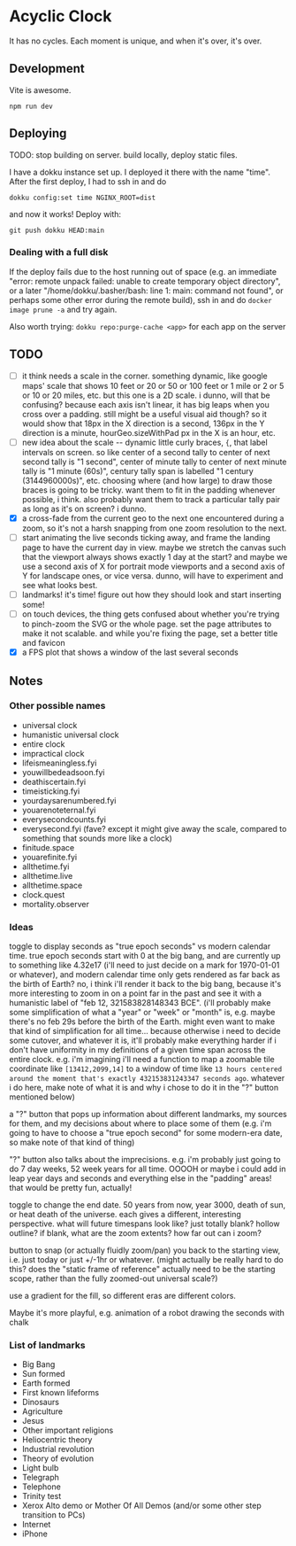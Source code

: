 # Acyclic Clock

It has no cycles. Each moment is unique, and when it's over, it's over.

## Development

Vite is awesome.

```
npm run dev
```

## Deploying

TODO: stop building on server. build locally, deploy static files.

I have a dokku instance set up. I deployed it there with the name "time". After
the first deploy, I had to ssh in and do

```
dokku config:set time NGINX_ROOT=dist
```

and now it works! Deploy with:

```
git push dokku HEAD:main
```

### Dealing with a full disk

If the deploy fails due to the host running out of space (e.g. an immediate "error: remote unpack failed: unable to create temporary object directory", or a later "/home/dokku/.basher/bash: line 1: main: command not found", or perhaps some other error during the remote build), ssh in and do `docker image prune -a` and try again.

Also worth trying: `dokku repo:purge-cache <app>` for each app on the server

## TODO

- [ ] it think needs a scale in the corner. something dynamic, like google maps' scale that shows 10 feet or 20 or 50 or 100 feet or 1 mile or 2 or 5 or 10 or 20 miles, etc. but this one is a 2D scale. i dunno, will that be confusing? because each axis isn't linear, it has big leaps when you cross over a padding. still might be a useful visual aid though? so it would show that 18px in the X direction is a second, 136px in the Y direction is a minute, hourGeo.sizeWithPad px in the X is an hour, etc.
- [ ] new idea about the scale -- dynamic little curly braces, `{`, that label intervals on screen. so like center of a second tally to center of next second tally is "1 second", center of minute tally to center of next minute tally is "1 minute (60s)", century tally span is labelled "1 century (3144960000s)", etc. choosing where (and how large) to draw those braces is going to be tricky. want them to fit in the padding whenever possible, i think. also probably want them to track a particular tally pair as long as it's on screen? i dunno.
- [x] a cross-fade from the current geo to the next one encountered during a zoom, so it's not a harsh snapping from one zoom resolution to the next.
- [ ] start animating the live seconds ticking away, and frame the landing page to have the current day in view. maybe we stretch the canvas such that the viewport always shows exactly 1 day at the start? and maybe we use a second axis of X for portrait mode viewports and a second axis of Y for landscape ones, or vice versa. dunno, will have to experiment and see what looks best.
- [ ] landmarks! it's time! figure out how they should look and start inserting some!
- [ ] on touch devices, the thing gets confused about whether you're trying to pinch-zoom the SVG or the whole page. set the page attributes to make it not scalable. and while you're fixing the page, set a better title and favicon
- [x] a FPS plot that shows a window of the last several seconds

## Notes

### Other possible names

- universal clock
- humanistic universal clock
- entire clock
- impractical clock
- lifeismeaningless.fyi
- youwillbedeadsoon.fyi
- deathiscertain.fyi
- timeisticking.fyi
- yourdaysarenumbered.fyi
- youarenoteternal.fyi
- everysecondcounts.fyi
- everysecond.fyi (fave? except it might give away the scale, compared to something that sounds more like a clock)
- finitude.space
- youarefinite.fyi
- allthetime.fyi
- allthetime.live
- allthetime.space
- clock.quest
- mortality.observer

### Ideas

toggle to display seconds as "true epoch seconds" vs modern calendar time. true epoch seconds start with 0 at the big bang, and are currently up to something like 4.32e17 (i'll need to just decide on a mark for 1970-01-01 or whatever), and modern calendar time only gets rendered as far back as the birth of Earth? no, i think i'll render it back to the big bang, because it's more interesting to zoom in on a point far in the past and see it with a humanistic label of "feb 12, 321583828148343 BCE". (i'll probably make some simplification of what a "year" or "week" or "month" is, e.g. maybe there's no feb 29s before the birth of the Earth. might even want to make that kind of simplification for all time... because otherwise i need to decide some cutover, and whatever it is, it'll probably make everything harder if i don't have uniformity in my definitions of a given time span across the entire clock. e.g. i'm imagining i'll need a function to map a zoomable tile coordinate like `[13412,2099,14]` to a window of time like `13 hours centered around the moment that's exactly 432153831243347 seconds ago`. whatever i do here, make note of what it is and why i chose to do it in the "?" button mentioned below)

a "?" button that pops up information about different landmarks, my sources for them, and my decisions about where to place some of them (e.g. i'm going to have to choose a "true epoch second" for some modern-era date, so make note of that kind of thing)

"?" button also talks about the imprecisions. e.g. i'm probably just going to do 7 day weeks, 52 week years for all time. OOOOH or maybe i could add in leap year days and seconds and everything else in the "padding" areas! that would be pretty fun, actually!

toggle to change the end date. 50 years from now, year 3000, death of sun, or heat death of the universe. each gives a different, interesting perspective. what will future timespans look like? just totally blank? hollow outline? if blank, what are the zoom extents? how far out can i zoom?

button to snap (or actually fluidly zoom/pan) you back to the starting view, i.e. just today or just +/-1hr or whatever. (might actually be really hard to do this? does the "static frame of reference" actually need to be the starting scope, rather than the fully zoomed-out universal scale?)

use a gradient for the fill, so different eras are different colors.

Maybe it's more playful, e.g. animation of a robot drawing the seconds with chalk

### List of landmarks

- Big Bang
- Sun formed
- Earth formed
- First known lifeforms
- Dinosaurs
- Agriculture
- Jesus
- Other important religions
- Heliocentric theory
- Industrial revolution
- Theory of evolution
- Light bulb
- Telegraph
- Telephone
- Trinity test
- Xerox Alto demo or Mother Of All Demos (and/or some other step transition to PCs)
- Internet
- iPhone
